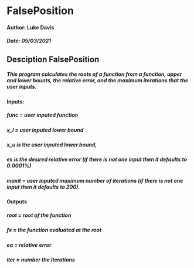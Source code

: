 # FalsePosition

#### Author: Luke Davis
##### Date: 05/03/2021

## Desciption FalsePosition
##### This program calculates the roots of a function from a function, upper and lower bounts, the relative error, and the maximum iterations that the user inputs.  
#### Inputs:
##### func = user inputed function 
##### x_l = user inputed lower bound 
##### x_u is the user inputed lower bound, 
##### es is the desired relative error (if there is not one input then it defaults to 0.0001%) 
##### maxit = user inputed maximum number of iterations (if there is not one input then it defaults to 200).
#### Outputs
##### root = root of the function 
##### fx = the function evaluated at the root
##### ea = relative error
##### iter = number the iterations
